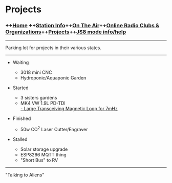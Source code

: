 # Projects
### ++[Home](index.md) ++[Station Info](station.md)++[On The Air](ontheair.md)++[Online Radio Clubs & Organizations](clubs.md)++[Projects](projects.md)++[JS8 mode info/help](js8help.md)
---
Parking lot for projects in their various states. 

---

 - Waiting 
	 - 3018 mini CNC 
	 - Hydroponic/Aquaponic Garden
 - Started   
	 - 3 sisters gardens 
	 - MK4 VW 1.9L PD-TDI  
	 [- Large Transceiving Magnetic Loop for 7mHz](magloop)
   
 - Finished 
	 - 50w CO<sup>2</sup> Laser Cutter/Engraver 
   
   
 - Stalled 
	 - Solar storage upgrade 
	 - ESP8266 MQTT thing 
	 - "Short Bus" to RV

---

  "Talking to Aliens" 
<!--stackedit_data:
eyJoaXN0b3J5IjpbNDk4NDIyNzA1LDkxODA4MzY0NywtODAzMj
Q3MTI1LDIxNDc1NDA3NywxMTc1Mjg0NzY1LDgzMjQ4ODEwOCwx
MzAxMzE2NzIyLDU1MDMwMzI5NCwxNDI4ODcyNDQxLDg2NDAyNz
I1M119
-->